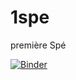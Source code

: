 # 1spe
première Spé


[![Binder](https://mybinder.org/badge_logo.svg)](https://mybinder.org/v2/gh/olivierLt/1spe/main)
